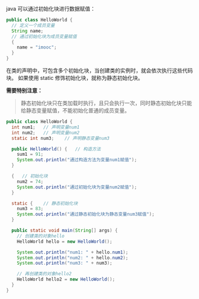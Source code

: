 java 可以通过初始化块进行数据赋值：

```java
public class HelloWorld {
  // 定义一个成员变量
  String name;
  // 通过初始化块为成员变量赋值
  {
    name = "imooc";
  }
}
```

在类的声明中，可包含多个初始化块，当创建类的实例时，就会依次执行这些代码块。
如果使用 static 修饰初始化块，就称为静态初始化块。

**需要特别注意：**

> 静态初始化块只在类加载时执行，且只会执行一次，同时静态初始化块只能给静态变量赋值，不能初始化普通的成员变量。

```java
public class HelloWorld {
  int num1;   // 声明变量num1
  int num2;   // 声明变量num2
  static int num3;    // 声明静态变量num3

  public HelloWorld() {   // 构造方法
    sum1 = 91;
    System.out.println("通过构造方法为变量num1赋值");
  }

  {   // 初始化块
    num2 = 74;
    System.out.println("通过初始化块为变量num2赋值");
  }

  static {    // 静态初始化块
    num3 = 83;
    System.out.println("通过静态初始化块为静态变量num3赋值");
  }

  public static void main(String[] args) {
    // 创建类的对象hello
    HelloWorld hello = new HelloWorld();

    System.out.println("num1: " + hello.num1);
    System.out.println("num2: " + hello.num2);
    System.out.println("num3: " + num3);

    // 再创建类的对象hello2
    HelloWorld hello2 = new HelloWorld();
  }
}
```
